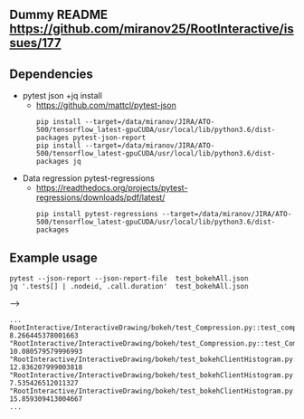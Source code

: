 ## Dummy README https://github.com/miranov25/RootInteractive/issues/177


## Dependencies
* pytest json +jq install
  * https://github.com/mattcl/pytest-json
    ``` 
    pip install --target=/data/miranov/JIRA/ATO-500/tensorflow_latest-gpuCUDA/usr/local/lib/python3.6/dist-packages pytest-json-report 
    pip install --target=/data/miranov/JIRA/ATO-500/tensorflow_latest-gpuCUDA/usr/local/lib/python3.6/dist-packages jq
    ```
* Data regression pytest-regressions
  * https://readthedocs.org/projects/pytest-regressions/downloads/pdf/latest/
    ```
    pip install pytest-regressions --target=/data/miranov/JIRA/ATO-500/tensorflow_latest-gpuCUDA/usr/local/lib/python3.6/dist-packages
    ```
    
## Example usage

```
pytest --json-report --json-report-file  test_bokehAll.json
jq '.tests[] | .nodeid, .call.duration'  test_bokehAll.json
```
-->
```
...
RootInteractive/InteractiveDrawing/bokeh/test_Compression.py::test_compressCDSPipe"
8.266445378001663
"RootInteractive/InteractiveDrawing/bokeh/test_Compression.py::test_CompressionCDSPipeDraw"
10.080579579996993
"RootInteractive/InteractiveDrawing/bokeh/test_bokehClientHistogram.py::testBokehClientHistogram"
12.836207999003818
"RootInteractive/InteractiveDrawing/bokeh/test_bokehClientHistogram.py::testBokehClientHistogramOnlyHisto"
7.535426512011327
"RootInteractive/InteractiveDrawing/bokeh/test_bokehClientHistogram.py::testBokehClientHistogramProfileA"
15.859309413004667
...
```


